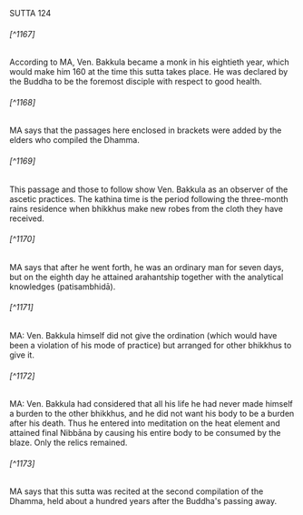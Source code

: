 SUTTA 124

###### [^1167]
According to MA, Ven. Bakkula became a monk in his eightieth year, which would make him 160 at the time this sutta takes place. He was declared by the Buddha to be the foremost disciple with respect to good health.

###### [^1168]
MA says that the passages here enclosed in brackets were added by the elders who compiled the Dhamma.

###### [^1169]
This passage and those to follow show Ven. Bakkula as an observer of the ascetic practices. The kathina time is the period following the three-month rains residence when bhikkhus make new robes from the cloth they have received.

###### [^1170]
MA says that after he went forth, he was an ordinary man for seven days, but on the eighth day he attained arahantship together with the analytical knowledges (patisambhidā).

###### [^1171]
MA: Ven. Bakkula himself did not give the ordination (which would have been a violation of his mode of practice) but arranged for other bhikkhus to give it.

###### [^1172]
MA: Ven. Bakkula had considered that all his life he had never made himself a burden to the other bhikkhus, and he did not want his body to be a burden after his death. Thus he entered into meditation on the heat element and attained final Nibbāna by causing his entire body to be consumed by the blaze. Only the relics remained.

###### [^1173]
MA says that this sutta was recited at the second compilation of the Dhamma, held about a hundred years after the Buddha's passing away.

